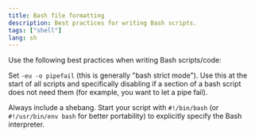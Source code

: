 ```yaml
---
title: Bash file formatting
description: Best practices for writing Bash scripts.
tags: ["shell"]
lang: sh
---
```


Use the following best practices when writing Bash scripts/code:

Set `-eu -o pipefail` (this is generally "bash strict mode"). Use this at the start of all scripts and specifically disabling if a section of a bash script does not need them (for example, you want to let a pipe fail).

Always include a shebang. Start your script with `#!/bin/bash` (or `#!/usr/bin/env bash` for better portability) to explicitly specify the Bash interpreter.
